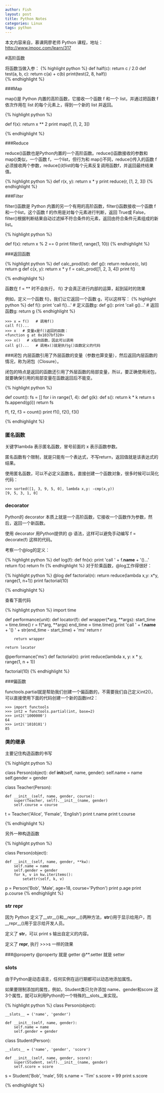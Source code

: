 ```yaml
---
author: Fish
layout: post
title: Python Notes
categories: Linux
tags: python
---
```

本文内容来自，慕课网廖老师 Python 课程，地址： http://www.imooc.com/learn/317

#高阶函数

将函数当做入参：
{% highlight python %}
def half(c): return c / 2.0
def test(a, b, c):
    return c(a) + c(b)
print(test(2, 8, half))  
{% endhighlight %}

###Map


map()是 Python 内置的高阶函数，它接收一个函数 f 和一个 list，并通过把函数 f 依次作用在 list 的每个元素上，得到一个新的 list 并返回。

<!--more-->

{% highlight python %}

def f(x): return x ** 2 
print map(f, [1, 2, 3])

{% endhighlight %}

###Reduce

reduce()函数也是Python内置的一个高阶函数。reduce()函数接收的参数和 map()类似，一个函数 f，一个list，但行为和 map()不同，reduce()传入的函数 f 必须接收两个参数，reduce()对list的每个元素反复调用函数f，并返回最终结果值。

{% highlight python %}
def r(x, y): return x * y
print reduce(r, [1, 2, 3])
{% endhighlight %}

###Filter

filter()函数是 Python 内置的另一个有用的高阶函数，filter()函数接收一个函数 f 和一个list，这个函数 f 的作用是对每个元素进行判断，返回 True或 False，filter()根据判断结果自动过滤掉不符合条件的元素，返回由符合条件元素组成的新list。

{% highlight python %}

def f(x): return x % 2 == 0
print filter(f, range(1, 10))
{% endhighlight %}

###返回函数

{% highlight python %}
def calc_prod(lst):
    def g():
        return reduce(c, lst)
    return g
def c(x, y): return x * y
f = calc_prod([1, 2, 3, 4])
print f()

{% endhighlight %}

函数在 f = ** 时不会执行， f() 才会真正进行内部的运算，起到延时的效果

例如，定义一个函数 f()，我们让它返回一个函数 g，可以这样写：
{% highlight python %}
def f():
    print 'call f()...'
    # 定义函数g:
    def g():
        print 'call g()...'
    # 返回函数g:
    return g
{% endhighlight %}
    
    >>> x = f()   # 调用f()
    call f()...
    >>> x   # 变量x是f()返回的函数：
    <function g at 0x1037bf320>
    >>> x()   # x指向函数，因此可以调用
    call g()...   # 调用x()就是执行g()函数定义的代码

###闭包
内层函数引用了外层函数的变量（参数也算变量），然后返回内层函数的情况，称为闭包（Closure）。

闭包的特点是返回的函数还引用了外层函数的局部变量，所以，要正确使用闭包，就要确保引用的局部变量在函数返回后不能变。


{% highlight python %}

def count():
    fs = []
    for i in range(1, 4):
        def g(k):
            def s():
                return k * k
            return s
        fs.append(g(i))
    return fs

f1, f2, f3 = count()
print f1(), f2(), f3()

{% endhighlight %}

### 匿名函数

关键字lambda 表示匿名函数，冒号前面的 x 表示函数参数。

匿名函数有个限制，就是只能有一个表达式，不写return，返回值就是该表达式的结果。

使用匿名函数，可以不必定义函数名，直接创建一个函数对象，很多时候可以简化代码：

    >>> sorted([1, 3, 9, 5, 0], lambda x,y: -cmp(x,y))
    [9, 5, 3, 1, 0]

### decorator
Python的 decorator 本质上就是一个高阶函数，它接收一个函数作为参数，然后，返回一个新函数。

使用 decorator 用Python提供的 @ 语法，这样可以避免手动编写 f = decorate(f) 这样的代码。

考察一个@log的定义：

{% highlight python %}
def log(f):
    def fn(x):
        print 'call ' + f.__name__ + '()...'
        return f(x)
    return fn
{% endhighlight %}
对于阶乘函数，@log工作得很好：

{% highlight python %}
@log
def factorial(n):
    return reduce(lambda x,y: x*y, range(1, n+1))
print factorial(10)

{% endhighlight %}

查看下面代码

{% highlight python %}
import time


def performance(unit):
    def locator(f):
        def wrapper(*arg, **args):
            start_time = time.time()
            r = f(*arg, **args)
            end_time = time.time()
            print 'call ' + f.__name__ + '() ' + str(end_time - start_time) + 'ms'
            return r

        return wrapper

    return locator


@performance('ms')
def factorial(n):
    print reduce(lambda x, y: x * y, range(1, n + 1))


factorial(10)
{% endhighlight %}


###偏函数

functools.partial就是帮助我们创建一个偏函数的，不需要我们自己定义int2()，可以直接使用下面的代码创建一个新的函数int2：

    >>> import functools
    >>> int2 = functools.partial(int, base=2)
    >>> int2('1000000')
    64
    >>> int2('1010101')
    85
### 类的继承

主要记住构造函数的书写

{% highlight python %}

class Person(object):
    def __init__(self, name, gender):
        self.name = name
        self.gender = gender

class Teacher(Person):

    def __init__(self, name, gender, course):
        super(Teacher, self).__init__(name, gender)
        self.course = course

t = Teacher('Alice', 'Female', 'English')
print t.name
print t.course


{% endhighlight %}

另外一种构造函数

{% highlight python %}

class Person(object):

    def __init__(self, name, gender, **kw):
        self.name = name
        self.gender = gender
        for k, v in kw.iteritems():
            setattr(self, k, v)

p = Person('Bob', 'Male', age=18, course='Python')
print p.age
print p.course
{% endhighlight %}

### __str__ __repr__
因为 Python 定义了__str__()和__repr__()两种方法，__str__()用于显示给用户，而__repr__()用于显示给开发人员。

定义了 __str__，可以 print s 输出自定义的内容。

定义了 __repr__, 执行 >>>s  一样的效果

###@property
@property 就是 getter
@**.setter 就是 setter

### __slots__
由于Python是动态语言，任何实例在运行期都可以动态地添加属性。

如果要限制添加的属性，例如，Student类只允许添加 name、gender和score 这3个属性，就可以利用Python的一个特殊的__slots__来实现。


{% highlight python %}
class Person(object):

    __slots__ = ('name', 'gender')

    def __init__(self, name, gender):
        self.name = name
        self.gender = gender

class Student(Person):

    __slots__ = ('name', 'gender', 'score')

    def __init__(self, name, gender, score):
        super(Student, self).__init__(name, gender)
        self.score = score

s = Student('Bob', 'male', 59)
s.name = 'Tim'
s.score = 99
print s.score

{% endhighlight %}

